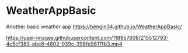 # WeatherAppBasic
Another basic weather app
 https://bengin34.github.io/WeatherAppBasic/

https://user-images.githubusercontent.com/118957608/215512793-4c5cf383-abe8-4802-939c-398fe9817fb3.mp4

